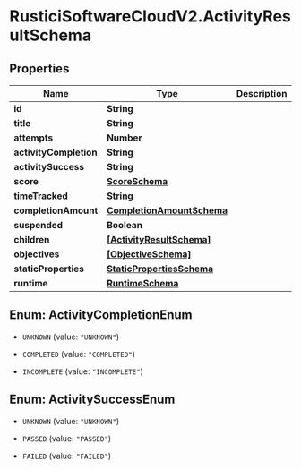 # RusticiSoftwareCloudV2.ActivityResultSchema

## Properties
Name | Type | Description | Notes
------------ | ------------- | ------------- | -------------
**id** | **String** |  | [optional] 
**title** | **String** |  | [optional] 
**attempts** | **Number** |  | [optional] 
**activityCompletion** | **String** |  | [optional] 
**activitySuccess** | **String** |  | [optional] 
**score** | [**ScoreSchema**](ScoreSchema.md) |  | [optional] 
**timeTracked** | **String** |  | [optional] 
**completionAmount** | [**CompletionAmountSchema**](CompletionAmountSchema.md) |  | [optional] 
**suspended** | **Boolean** |  | [optional] 
**children** | [**[ActivityResultSchema]**](ActivityResultSchema.md) |  | [optional] 
**objectives** | [**[ObjectiveSchema]**](ObjectiveSchema.md) |  | [optional] 
**staticProperties** | [**StaticPropertiesSchema**](StaticPropertiesSchema.md) |  | [optional] 
**runtime** | [**RuntimeSchema**](RuntimeSchema.md) |  | [optional] 


<a name="ActivityCompletionEnum"></a>
## Enum: ActivityCompletionEnum


* `UNKNOWN` (value: `"UNKNOWN"`)

* `COMPLETED` (value: `"COMPLETED"`)

* `INCOMPLETE` (value: `"INCOMPLETE"`)




<a name="ActivitySuccessEnum"></a>
## Enum: ActivitySuccessEnum


* `UNKNOWN` (value: `"UNKNOWN"`)

* `PASSED` (value: `"PASSED"`)

* `FAILED` (value: `"FAILED"`)




